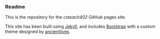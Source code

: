 ### Readme

This is the repository for the *csteach402* GitHub pages site.

This site has been built using [Jekyll](http://jekyllrb.com), and includes [Bootstrap](http://getbootstrap.com) with
a custom theme designed by [ancientlives](http://ancientlives.github.io).
